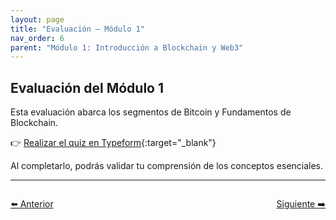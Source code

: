 ```yaml
---
layout: page
title: "Evaluación – Módulo 1"
nav_order: 6
parent: "Módulo 1: Introducción a Blockchain y Web3"
---
```


## Evaluación del Módulo 1

Esta evaluación abarca los segmentos de Bitcoin y Fundamentos de Blockchain.

👉 [Realizar el quiz en Typeform](https://form.typeform.com/to/jyRkTk6Y){:target="_blank"}

Al completarlo, podrás validar tu comprensión de los conceptos esenciales.

---

<div style="display: flex; justify-content: space-between; margin-top: 2em;">
  <a class="btn" href="/Testing-Onboarding/modulo1-parte2">⬅️ Anterior</a>
  <a class="btn" href="/Testing-Onboarding/modulo1-parte3">Siguiente ➡️</a>
</div>

